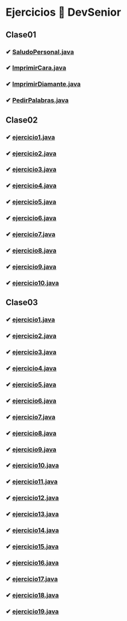 # Ejercicios 👾 DevSenior
## Clase01
### ✔ [SaludoPersonal.java](clase01/SaludoPersonal.java)
### ✔ [ImprimirCara.java](clase01/ImprimirCara.java)
### ✔ [ImprimirDiamante.java](clase01/ImprimirDiamante.java)
### ✔ [PedirPalabras.java](clase01/PedirPalabras.java)

## Clase02
### ✔ [ejercicio1.java](clase02/ejercicio1.java)
### ✔ [ejercicio2.java](clase02/ejercicio2.java)
### ✔ [ejercicio3.java](clase02/ejercicio3.java)
### ✔ [ejercicio4.java](clase02/ejercicio4.java)
### ✔ [ejercicio5.java](clase02/ejercicio5.java)
### ✔ [ejercicio6.java](clase02/ejercicio6.java)
### ✔ [ejercicio7.java](clase02/ejercicio7.java)
### ✔ [ejercicio8.java](clase02/ejercicio8.java)
### ✔ [ejercicio9.java](clase02/ejercicio9.java)
### ✔ [ejercicio10.java](clase02/ejercicio10.java)

## Clase03
### ✔ [ejercicio1.java](clase03/ejercicio1.java)
### ✔ [ejercicio2.java](clase03/ejercicio2.java)
### ✔ [ejercicio3.java](clase03/ejercicio3.java)
### ✔ [ejercicio4.java](clase03/ejercicio4.java)
### ✔ [ejercicio5.java](clase03/ejercicio5.java)
### ✔ [ejercicio6.java](clase03/ejercicio6.java)
### ✔ [ejercicio7.java](clase03/ejercicio7.java)
### ✔ [ejercicio8.java](clase03/ejercicio8.java)
### ✔ [ejercicio9.java](clase03/ejercicio9.java)
### ✔ [ejercicio10.java](clase03/ejercicio10.java)
### ✔ [ejercicio11.java](clase03/ejercicio11.java)
### ✔ [ejercicio12.java](clase03/ejercicio12.java)
### ✔ [ejercicio13.java](clase03/ejercicio13.java)
### ✔ [ejercicio14.java](clase03/ejercicio14.java)
### ✔ [ejercicio15.java](clase03/ejercicio15.java)
### ✔ [ejercicio16.java](clase03/ejercicio16.java)
### ✔ [ejercicio17.java](clase03/ejercicio17.java)
### ✔ [ejercicio18.java](clase03/ejercicio18.java)
### ✔ [ejercicio19.java](clase03/ejercicio19.java)



